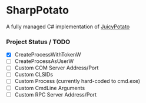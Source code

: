 # SharpPotato
A fully managed C# implementation of [JuicyPotato](https://github.com/ohpe/juicy-potato)

### Project Status / TODO
- [x] CreateProcessWithTokenW
- [ ] CreateProcessAsUserW
- [ ] Custom COM Server Address/Port
- [ ] Custom CLSIDs
- [ ] Custom Process (currently hard-coded to cmd.exe)
- [ ] Custom CmdLine Arguments
- [ ] Custom RPC Server Address/Port

